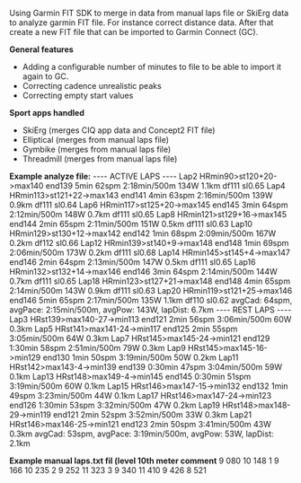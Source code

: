 Using Garmin FIT SDK to merge in data from manual laps file or SkiErg data to analyze garmin FIT file. For instance correct distance data.
After that create a new FIT file that can be imported to Garmin Connect (GC).

**General features**
- Adding a configurable number of minutes to file to be able to import it again to GC.
- Correcting cadence unrealistic peaks
- Correcting empty start values

**Sport apps handled**
- SkiErg (merges CIQ app data and Concept2 FIT file)
- Elliptical (merges from manual laps file)
- Gymbike (merges from manual laps file)
- Threadmill (merges from manual laps file)

**Example analyze file:**
---- ACTIVE LAPS ----
Lap2 HRmin90>st120+20->max140 end139 5min 62spm 2:18min/500m 134W 1.1km df111 sl0.65
Lap4 HRmin113>st121+22->max143 end141 4min 63spm 2:16min/500m 139W 0.9km df111 sl0.64
Lap6 HRmin117>st125+20->max145 end145 3min 64spm 2:12min/500m 148W 0.7km df111 sl0.65
Lap8 HRmin121>st129+16->max145 end144 2min 65spm 2:11min/500m 151W 0.5km df111 sl0.63
Lap10 HRmin129>st130+12->max142 end142 1min 68spm 2:09min/500m 167W 0.2km df112 sl0.66
Lap12 HRmin139>st140+9->max148 end148 1min 69spm 2:06min/500m 173W 0.2km df111 sl0.68
Lap14 HRmin145>st145+4->max147 end146 2min 64spm 2:13min/500m 147W 0.5km df111 sl0.65
Lap16 HRmin132>st132+14->max146 end146 3min 64spm 2:14min/500m 144W 0.7km df111 sl0.65
Lap18 HRmin123>st127+21->max148 end148 4min 65spm 2:14min/500m 143W 0.9km df111 sl0.63
Lap20 HRmin119>st121+25->max146 end146 5min 65spm 2:17min/500m 135W 1.1km df110 sl0.62
avgCad: 64spm, avgPace: 2:15min/500m, avgPow: 143W, lapDist: 6.7km
---- REST LAPS ----
Lap3 HRst139>max140-27->min113 end121 2min 56spm 3:06min/500m 60W 0.3km
Lap5 HRst141>max141-24->min117 end125 2min 55spm 3:05min/500m 64W 0.3km
Lap7 HRst145>max145-24->min121 end129 1:30min 58spm 2:51min/500m 79W 0.3km
Lap9 HRst145>max145-16->min129 end130 1min 50spm 3:19min/500m 50W 0.2km
Lap11 HRst142>max143-4->min139 end139 0:30min 47spm 3:04min/500m 59W 0.1km
Lap13 HRst148>max149-4->min145 end145 0:30min 51spm 3:19min/500m 60W 0.1km
Lap15 HRst146>max147-15->min132 end132 1min 49spm 3:23min/500m 44W 0.1km
Lap17 HRst146>max147-24->min123 end126 1:30min 53spm 3:32min/500m 47W 0.2km
Lap19 HRst148>max148-29->min119 end121 2min 52spm 3:52min/500m 33W 0.3km
Lap21 HRst146>max146-25->min121 end123 2min 50spm 3:41min/500m 43W 0.3km
avgCad: 53spm, avgPace: 3:19min/500m, avgPow: 53W, lapDist: 2.1km

**Example manual laps.txt fil (level <space> 10th meter <space> comment**
9 080
10 148 1
9 166
10 235 2
9 252
11 323 3
9 340
11 410
9 426
8 521
